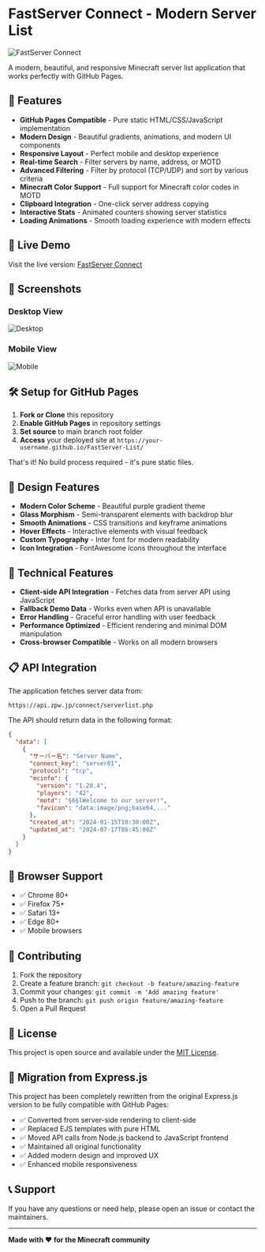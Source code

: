 # FastServer Connect - Modern Server List

![FastServer Connect](https://github.com/user-attachments/assets/4f8dbd77-cdef-4217-86f9-9825c109ba35)

A modern, beautiful, and responsive Minecraft server list application that works perfectly with GitHub Pages.

## 🌟 Features

- **GitHub Pages Compatible** - Pure static HTML/CSS/JavaScript implementation
- **Modern Design** - Beautiful gradients, animations, and modern UI components
- **Responsive Layout** - Perfect mobile and desktop experience
- **Real-time Search** - Filter servers by name, address, or MOTD
- **Advanced Filtering** - Filter by protocol (TCP/UDP) and sort by various criteria
- **Minecraft Color Support** - Full support for Minecraft color codes in MOTD
- **Clipboard Integration** - One-click server address copying
- **Interactive Stats** - Animated counters showing server statistics
- **Loading Animations** - Smooth loading experience with modern effects

## 🚀 Live Demo

Visit the live version: [FastServer Connect](https://your-username.github.io/FastServer-List/)

## 📱 Screenshots

### Desktop View
![Desktop](https://github.com/user-attachments/assets/4f8dbd77-cdef-4217-86f9-9825c109ba35)

### Mobile View
![Mobile](https://github.com/user-attachments/assets/ddfa0332-8f8d-4261-b4a5-76c15f3211e8)

## 🛠️ Setup for GitHub Pages

1. **Fork or Clone** this repository
2. **Enable GitHub Pages** in repository settings
3. **Set source** to main branch root folder
4. **Access** your deployed site at `https://your-username.github.io/FastServer-List/`

That's it! No build process required - it's pure static files.

## 🎨 Design Features

- **Modern Color Scheme** - Beautiful purple gradient theme
- **Glass Morphism** - Semi-transparent elements with backdrop blur
- **Smooth Animations** - CSS transitions and keyframe animations
- **Hover Effects** - Interactive elements with visual feedback
- **Custom Typography** - Inter font for modern readability
- **Icon Integration** - FontAwesome icons throughout the interface

## 🔧 Technical Features

- **Client-side API Integration** - Fetches data from server API using JavaScript
- **Fallback Demo Data** - Works even when API is unavailable
- **Error Handling** - Graceful error handling with user feedback
- **Performance Optimized** - Efficient rendering and minimal DOM manipulation
- **Cross-browser Compatible** - Works on all modern browsers

## 📋 API Integration

The application fetches server data from:
```
https://api.zpw.jp/connect/serverlist.php
```

The API should return data in the following format:
```json
{
  "data": [
    {
      "サーバー名": "Server Name",
      "connect_key": "server01",
      "protocol": "tcp",
      "mcinfo": {
        "version": "1.20.4",
        "players": "42",
        "motd": "§6§lWelcome to our server!",
        "favicon": "data:image/png;base64,..."
      },
      "created_at": "2024-01-15T10:30:00Z",
      "updated_at": "2024-07-17T08:45:00Z"
    }
  ]
}
```

## 🎯 Browser Support

- ✅ Chrome 80+
- ✅ Firefox 75+
- ✅ Safari 13+
- ✅ Edge 80+
- ✅ Mobile browsers

## 🤝 Contributing

1. Fork the repository
2. Create a feature branch: `git checkout -b feature/amazing-feature`
3. Commit your changes: `git commit -m 'Add amazing feature'`
4. Push to the branch: `git push origin feature/amazing-feature`
5. Open a Pull Request

## 📄 License

This project is open source and available under the [MIT License](LICENSE).

## 🔄 Migration from Express.js

This project has been completely rewritten from the original Express.js version to be fully compatible with GitHub Pages:

- ✅ Converted from server-side rendering to client-side
- ✅ Replaced EJS templates with pure HTML
- ✅ Moved API calls from Node.js backend to JavaScript frontend
- ✅ Maintained all original functionality
- ✅ Added modern design and improved UX
- ✅ Enhanced mobile responsiveness

## 📞 Support

If you have any questions or need help, please open an issue or contact the maintainers.

---

**Made with ❤️ for the Minecraft community**